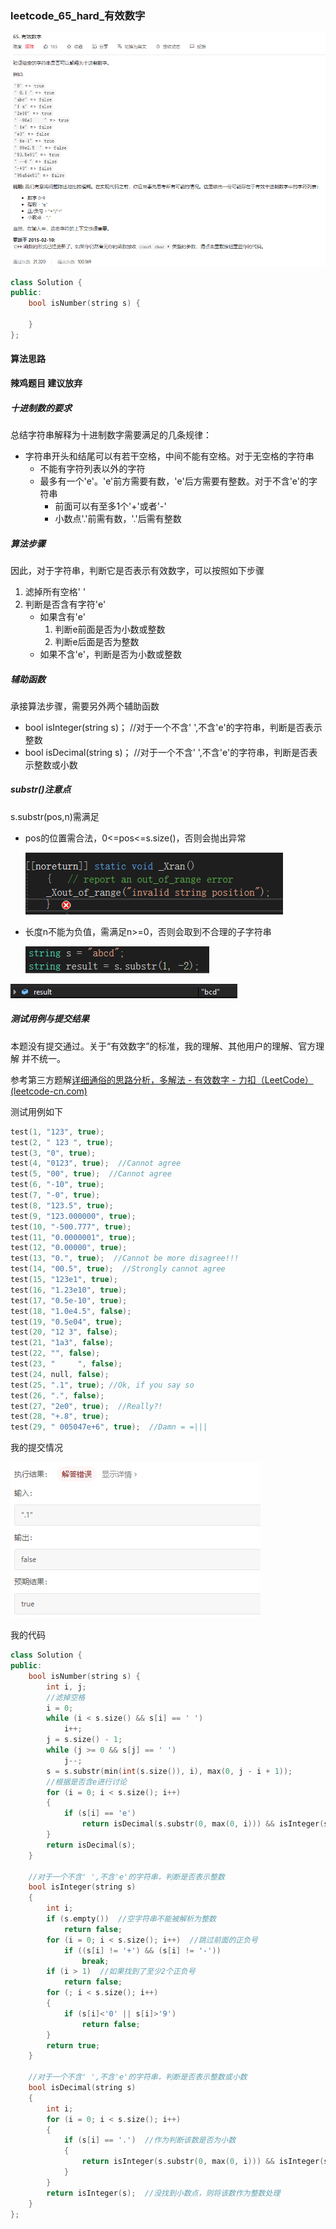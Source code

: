 ### leetcode_65_hard_有效数字

![image-20201222185811915](leetcode_65_hard_有效数字.assets/image-20201222185811915.png)

```c++
class Solution {
public:
    bool isNumber(string s) {

    }
};
```

#### 算法思路

**辣鸡题目 建议放弃**

##### 十进制数的要求

总结字符串解释为十进制数字需要满足的几条规律：

- 字符串开头和结尾可以有若干空格，中间不能有空格。对于无空格的字符串
  - 不能有字符列表以外的字符
  - 最多有一个'e'。'e'前方需要有数，'e'后方需要有整数。对于不含'e'的字符串
    - 前面可以有至多1个'+'或者'-'
    - 小数点'.'前需有数，'.'后需有整数

##### 算法步骤

因此，对于字符串，判断它是否表示有效数字，可以按照如下步骤

1. 滤掉所有空格' '
2. 判断是否含有字符'e'
   - 如果含有'e'
     1. 判断e前面是否为小数或整数
     2. 判断e后面是否为整数
   - 如果不含'e'，判断是否为小数或整数

##### 辅助函数

承接算法步骤，需要另外两个辅助函数

- bool isInteger(string s)；  //对于一个不含' ',不含'e'的字符串，判断是否表示整数
- bool isDecimal(string s)；  //对于一个不含' ',不含'e'的字符串，判断是否表示整数或小数

##### substr()注意点

s.substr(pos,n)需满足

- pos的位置需合法，0<=pos<=s.size()，否则会抛出异常

  ![image-20201222193719853](leetcode_65_hard_有效数字.assets/image-20201222193719853.png)

- 长度n不能为负值，需满足n>=0，否则会取到不合理的子字符串

  ![image-20201222193927598](leetcode_65_hard_有效数字.assets/image-20201222193927598.png)

![image-20201222193937985](leetcode_65_hard_有效数字.assets/image-20201222193937985.png)

##### 测试用例与提交结果

本题没有提交通过。关于“有效数字”的标准，我的理解、其他用户的理解、官方理解 并不统一。

参考第三方题解[详细通俗的思路分析，多解法 - 有效数字 - 力扣（LeetCode） (leetcode-cn.com)](https://leetcode-cn.com/problems/valid-number/solution/xiang-xi-tong-su-de-si-lu-fen-xi-duo-jie-fa-by-1-4/)

测试用例如下

```c++
test(1, "123", true);
test(2, " 123 ", true);
test(3, "0", true);
test(4, "0123", true);  //Cannot agree
test(5, "00", true);  //Cannot agree
test(6, "-10", true);
test(7, "-0", true);
test(8, "123.5", true);
test(9, "123.000000", true);
test(10, "-500.777", true);
test(11, "0.0000001", true);
test(12, "0.00000", true);
test(13, "0.", true);  //Cannot be more disagree!!!
test(14, "00.5", true);  //Strongly cannot agree
test(15, "123e1", true);
test(16, "1.23e10", true);
test(17, "0.5e-10", true);
test(18, "1.0e4.5", false);
test(19, "0.5e04", true);
test(20, "12 3", false);
test(21, "1a3", false);
test(22, "", false);
test(23, "     ", false);
test(24, null, false);
test(25, ".1", true); //Ok, if you say so
test(26, ".", false);
test(27, "2e0", true);  //Really?!
test(28, "+.8", true);  
test(29, " 005047e+6", true);  //Damn = =|||
```

我的提交情况

![image-20201222201701467](leetcode_65_hard_有效数字.assets/image-20201222201701467.png)

我的代码

```c++
class Solution {
public:
	bool isNumber(string s) {
		int i, j;
		//滤掉空格
		i = 0;
		while (i < s.size() && s[i] == ' ')
			i++;
		j = s.size() - 1;
		while (j >= 0 && s[j] == ' ')
			j--;
		s = s.substr(min(int(s.size()), i), max(0, j - i + 1));
		//根据是否含e进行讨论
		for (i = 0; i < s.size(); i++)
		{
			if (s[i] == 'e')
				return isDecimal(s.substr(0, max(0, i))) && isInteger(s.substr(i + 1));
		}
		return isDecimal(s);
	}

	//对于一个不含' ',不含'e'的字符串，判断是否表示整数
	bool isInteger(string s)
	{
		int i;
		if (s.empty())  //空字符串不能被解析为整数
			return false;
		for (i = 0; i < s.size(); i++)  //跳过前面的正负号
			if ((s[i] != '+') && (s[i] != '-'))
				break;
		if (i > 1)  //如果找到了至少2个正负号
			return false;
		for (; i < s.size(); i++)
		{
			if (s[i]<'0' || s[i]>'9')
				return false;
		}
		return true;
	}

	//对于一个不含' ',不含'e'的字符串，判断是否表示整数或小数
	bool isDecimal(string s)
	{
		int i;
		for (i = 0; i < s.size(); i++)
		{
			if (s[i] == '.')  //作为判断该数是否为小数
			{
				return isInteger(s.substr(0, max(0, i))) && isInteger(s.substr(i + 1));  //小数点的前后要都是整数 才合法
			}
		}
		return isInteger(s);  //没找到小数点，则将该数作为整数处理
	}
};
```

